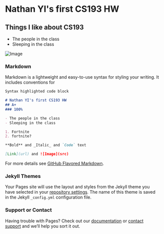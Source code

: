 # Nathan YI's first CS193 HW
## Things I like about CS193
- The people in the class
- Sleeping in the class

![Image](https://media.tenor.com/gnZcXcBonfUAAAAe/you-are-my-sunshine-lebron.png)

### Markdown

Markdown is a lightweight and easy-to-use syntax for styling your writing. It includes conventions for

```markdown
Syntax highlighted code block

# Nathan YI's first CS193 HW
## A+
### 100%

- The people in the class
- Sleeping in the class

1. Fortnite
2. fortnite?

**Bold** and _Italic_ and `Code` text

[Link](url) and ![Image](src)
```

For more details see [GitHub Flavored Markdown](https://guides.github.com/features/mastering-markdown/).

### Jekyll Themes

Your Pages site will use the layout and styles from the Jekyll theme you have selected in your [repository settings](https://github.com/kalutes/CS193_Fall18_Lab1/settings). The name of this theme is saved in the Jekyll `_config.yml` configuration file.

### Support or Contact

Having trouble with Pages? Check out our [documentation](https://help.github.com/categories/github-pages-basics/) or [contact support](https://github.com/contact) and we’ll help you sort it out.

